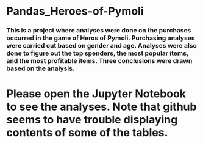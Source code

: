 # Pandas_Heroes-of-Pymoli
### This is a project where analyses were done on the purchases occurred in the game of Heros of Pymoli. Purchasing analyses were carried out based on gender and age. Analyses were also done to figure out the top spenders, the most popular items, and the most profitable items. Three conclusions were drawn based on the analysis. ###
# Please open the Jupyter Notebook to see the analyses. Note that github seems to have trouble displaying contents of some of the tables. 
